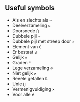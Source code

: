 ## Useful symbols
- Als en slechts als `⇔`
- Deelverzameling `⊂`
- Doorsnede `⋂`
- Dubbele pijl `⇒`
- Dubbele pijl met streep door `⇏`
- Element van `∈`
- Er bestaat `∃`
- Gelijk `=`
- Graden `°`
- Lege verzameling `∅`
- Niet gelijk `≠`
- Reeële getallen `ℝ`  
- Unie `⋃`
- Vermenigvuldiging `×`
- Voor alle `∀`